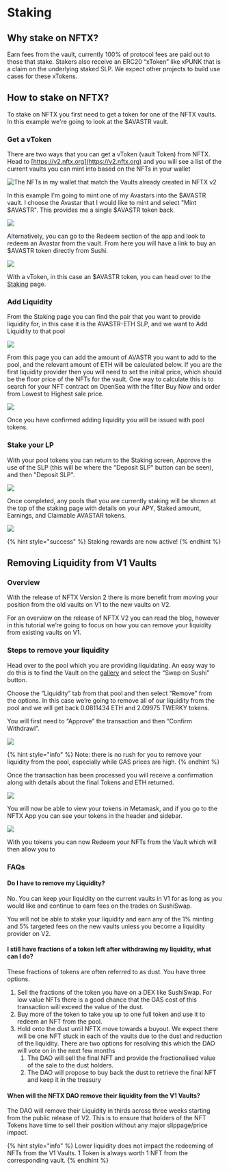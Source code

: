 # Staking

## Why stake on NFTX?

Earn fees from the vault, currently 100% of protocol fees are paid out to those that stake. Stakers also receive an ERC20 “xToken” like xPUNK that is a claim on the underlying staked SLP. We expect other projects to build use cases for these xTokens.

## How to stake on NFTX?

To stake on NFTX you first need to get a token for one of the NFTX vaults. In this example we're going to look at the $AVASTR vault.

### Get a vToken

There are two ways that you can get a vToken \(vault Token\) from NFTX. Head to [https://v2.nftx.org](https://v2.nftx.org) and you will see a list of the current vaults you can mint into based on the NFTs in your wallet

![The NFTs in my wallet that match the Vaults already created in NFTX v2](../.gitbook/assets/mintable-vaults.jpg)

In this example I'm going to mint one of my Avastars into the $AVASTR vault. I choose the Avastar that I would like to mint and select "Mint $AVASTR". This provides me a single $AVASTR token back.

![](../.gitbook/assets/mint-avastars-for-token.jpg)

Alternatively, you can go to the Redeem section of the app and look to redeem an Avastar from the vault. From here you will have a link to buy an $AVASTR token directly from Sushi.

![](../.gitbook/assets/buy-avastar-from-dex.jpg)

With a vToken, in this case an $AVASTR token, you can head over to the [Staking](https://v2.nftx.org/staking/) page.

### Add Liquidity

From the Staking page you can find the pair that you want to provide liquidity for, in this case it is the AVASTR-ETH SLP, and we want to Add Liquidity to that pool

![](../.gitbook/assets/image%20%2811%29.png)

From this page you can add the amount of AVASTR you want to add to the pool, and the relevant amount of ETH will be calculated below. If you are the first liquidity provider then you will need to set the initial price, which should be the floor price of the NFTs for the vault. One way to calculate this is to search for your NFT contract on OpenSea with the filter Buy Now and order from Lowest to Highest sale price.

![](../.gitbook/assets/image%20%2813%29.png)

Once you have confirmed adding liquidity you will be issued with pool tokens.

### Stake your LP

With your pool tokens you can return to the Staking screen, Approve the use of the SLP \(this will be where the "Deposit SLP" button can be seen\), and then "Deposit SLP".

![](../.gitbook/assets/image%20%2812%29.png)

Once completed, any pools that you are currently staking will be shown at the top of the staking page with details on your APY, Staked amount, Earnings, and Claimable AVASTAR tokens.

![](../.gitbook/assets/image%20%2810%29.png)

{% hint style="success" %}
Staking rewards are now active!
{% endhint %}

## Removing Liquidity from V1 Vaults <a id="docs-internal-guid-227675f5-7fff-e5b1-c52b-9d3c69bb7b2e"></a>

### Overview

With the release of NFTX Version 2 there is more benefit from moving your position from the old vaults on V1 to the new vaults on V2.

For an overview on the release of NFTX V2 you can read the blog, however in this tutorial we’re going to focus on how you can remove your liquidity from existing vaults on V1.

### Steps to remove your liquidity

Head over to the pool which you are providing liquidating. An easy way to do this is to find the Vault on the [gallery](https://gallery.nftx.org) and select the “Swap on Sushi” button.

Choose the “Liquidity” tab from that pool and then select “Remove” from the options. In this case we’re going to remove all of our liquidity from the pool and we will get back 0.0811434 ETH and 2.09975 TWERKY tokens.

You will first need to “Approve” the transaction and then “Confirm Withdrawl”.

![](https://lh5.googleusercontent.com/UtVb7DxosPHqg3xGk-U8l7D5JHWBn4wJ_91sONewx6uR9ZdDLxBBifxM87JxfoWwpt2F4oNL4qFuy692uNzXDXQMVR9omEGkceWlbC6fcnz132BMAoKMxbeWJwr0qfMbiem0h6PH)

{% hint style="info" %}
Note: there is no rush for you to remove your liquidity from the pool, especially while GAS prices are high.
{% endhint %}

Once the transaction has been processed you will receive a confirmation along with details about the final Tokens and ETH returned.

![](https://lh5.googleusercontent.com/vbZxAEl2uujYEo17DPN-3ByK4pU-PSfT8XZyJAQmauL8ejnb9gQJFzGrCs-7fYsJ1nQbFSI83N6ZN_cmrp_2RPuWDnXJfIebHnBIW8wRVnWl7LMloC2HTdO15YwPsRm7tW1Dz8uv)

You will now be able to view your tokens in Metamask, and if you go to the NFTX App you can see your tokens in the header and sidebar.

![](https://lh6.googleusercontent.com/Il6GjVs7IuJRVuG-H7Eyz2ArG9iq5XSmfjyYMzuJd9p20TTDTZbhDYOoliyrFm0UP3_9yYmIz9VF_OkMfNJTA2JXmI7fye7FrhUh1xMK02DgvtabH9rV7q3bUM9D5bnhB37s1buv)

With you tokens you can now Redeem your NFTs from the Vault which will then allow you to

### FAQs

#### Do I have to remove my Liquidity?

No. You can keep your liquidity on the current vaults in V1 for as long as you would like and continue to earn fees on the trades on SushiSwap.

You will not be able to stake your liquidity and earn any of the 1% minting and 5% targeted fees on the new vaults unless you become a liquidity provider on V2.

#### I still have fractions of a token left after withdrawing my liquidity, what can I do?

These fractions of tokens are often referred to as dust. You have three options.

1. Sell the fractions of the token you have on a DEX like SushiSwap.  For low value NFTs there is a good chance that the GAS cost of this transaction will exceed the value of the dust.
2. Buy more of the token to take you up to one full token and use it to redeem an NFT from the pool.
3. Hold onto the dust until NFTX move towards a buyout. We expect there will be one NFT stuck in each of the vaults due to the dust and reduction of the liquidity. There are two options for resolving this which the DAO will vote on in the next few months
   1. The DAO will sell the final NFT and provide the fractionalised value of the sale to the dust holders.
   2. The DAO will propose to buy back the dust to retrieve the final NFT and keep it in the treasury

#### When will the NFTX DAO remove their liquidity from the V1 Vaults?

The DAO will remove their Liquidity in thirds across three weeks starting from the public release of V2. This is to ensure that holders of the NFT Tokens have time to sell their position without any major slippage/price impact.

{% hint style="info" %}
Lower liquidity does not impact the redeeming of NFTs from the V1 Vaults. 1 Token is always worth 1 NFT from the corresponding vault.
{% endhint %}

